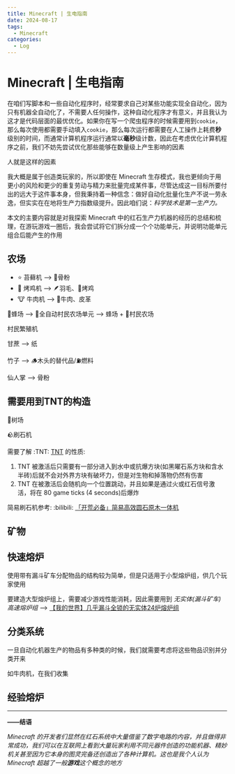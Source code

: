 ```yaml
---
title: Minecraft | 生电指南
date: 2024-08-17
tags:
  - Minecraft
categories:
  - Log
---
```


# Minecraft | 生电指南

在咱们写脚本和一些自动化程序时，经常要求自己对某些功能实现全自动化，因为只有机器全自动化了，不需要人任何操作，这种自动化程序才有意义，并且我认为这才是代码层面的最优优化。如果你在写一个爬虫程序的时候需要用到`cookie`，那么每次使用都需要手动填入`cookie`，那么每次运行都需要在人工操作上耗费**秒**级别的时间，而通常计算机程序运行通常以**毫秒**级计数，因此在考虑优化计算机程序之前，我们不妨先尝试优化那些能够在数量级上产生影响的因素

人就是这样的因素

我大概是属于创造类玩家的，所以即使在 Minecraft 生存模式，我也更倾向于用更小的风险和更少的重复劳动与精力来批量完成某件事，尽管达成这一目标所要付出的远大于这件事本身，但我秉持着一种信念：做好自动化批量化生产不说一劳永逸，但实实在在地将生产力指数级提升。因此咱们说：*科学技术是第一生产力。*

本文的主要内容就是对我探索 Minecraft 中的红石生产力机器的经历的总结和梳理，在游玩游戏一圈后，我会尝试将它们拆分成一个个功能单元，并说明功能单元组合后能产生的作用

<!-- more -->

## 农场

- :star: 苔藓机 --> 🦴骨粉
- 🐔 烤鸡机 --> 🪶羽毛、🍗烤鸡
- 🐮 牛肉机 --> 🥩牛肉、皮革

🐝蜂场 --> 🌾全自动村民农场单元 --> 蜂场 + 👨村民农场

村民繁殖机

甘蔗 --> 纸

竹子 --> 🪵木头的替代品/⛽️燃料

仙人掌 --> 骨粉

## 需要用到TNT的构造

🌲树场

🪨刷石机

需要了解 :TNT: [TNT](https://minecraft.wiki/w/TNT) 的性质:

1. TNT 被激活后只需要有一部分进入到水中或抗爆方块(如黑曜石系方块和含水半砖)后就不会对外界方块有破坏力，但是对生物和掉落物仍然有伤害
2. TNT 在被激活后会随机向一个位置跳动，并且如果是通过火或红石信号激活，将在 80 game ticks (4 seconds)后爆炸

简易刷石机参考: :bilibili: [「开荒必备」简易高效圆石原木一体机](https://www.bilibili.com/video/BV163411N7YU/)
## 矿物

## 快速熔炉

使用带有漏斗矿车分配物品的结构较为简单，但是只适用于小型熔炉组，供几个玩家使用

要建造大型熔炉组上，需要减少游戏性能消耗，因此需要用到 *无实体(漏斗矿车)高速熔炉组* --> [【我的世界】几乎漏斗全锁的无实体24炉熔炉组](https://www.bilibili.com/video/BV19b4y1i7ia/)

## 分类系统

一旦自动化机器生产的物品有多种类的时候，我们就需要考虑将这些物品识别并分类开来

如牛肉机，在我们收集

## 经验熔炉

---

**——结语**

*Minecraft 的开发者们显然在红石系统中大量借鉴了数字电路的内容，并且做得非常成功，我们可以在互联网上看到大量玩家利用不同元器件创造的功能机器、精妙机关甚至因为它本身的图灵完备还创造出了各种计算机。这也是我个人认为 Minecraft 超越了一般**游戏**这个概念的地方*